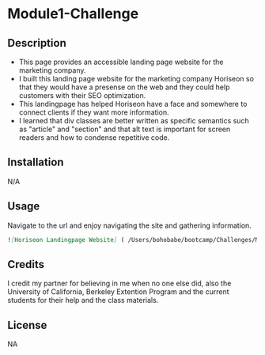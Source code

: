 # Module1-Challenge

## Description

- This page provides an accessible landing page website for the marketing company.
- I built this landing page website for the marketing company Horiseon so that they would have a presense on the web and they could help customers with their SEO optimization.
- This landingpage has helped Horiseon have a face and somewhere to connect clients if they want more information.
- I learned that div classes are better written as specific semantics such as "article" and "section" and that alt text is important for screen readers and how to condense repetitive code.

## Installation

N/A

## Usage

Navigate to the url and enjoy navigating the site and gathering information.

```md
![Horiseon Landingpage Website] ( /Users/bohobabe/bootcamp/Challenges/Module1-Challenge/assets/images/Horiseon-Website-Challenges-Module1-Challenge-index-html-2023-06-22-21_47_30.png)
```

## Credits

I credit my partner for believing in me when no one else did, also the University of California, Berkeley Extention Program and the current students for their help and the class materials.

## License

NA